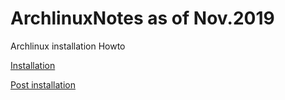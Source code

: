 # ArchlinuxNotes as of Nov.2019

Archlinux installation Howto

[Installation](https://github.com/disaverio/ArchlinuxNotes/blob/master/Installation.md)

[Post installation](https://github.com/disaverio/ArchlinuxNotes/blob/master/PostInstallation.md)
